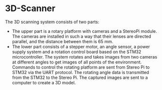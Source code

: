 # 3D-Scanner
The 3D scanning system consists of two parts:
- The upper part is a rotary platform with cameras and a StereoPi module. The cameras are installed in such a way that their lenses are directed parallel, and the distance between them is 65 mm.
- The lower part consists of a stepper motor, an angle sensor, a power supply system and a rotation control board based on the STM32 microcontroller.
The system rotates and takes images from two cameras at different angles to get images of all points of the environment. Commands to control the rotating platform are sent from Stereo Pi to STM32 via the UART protocol. The rotating angle data is transmitted from the STM32 to the Stereo Pi. The captured images are sent to a computer to create a 3D model.